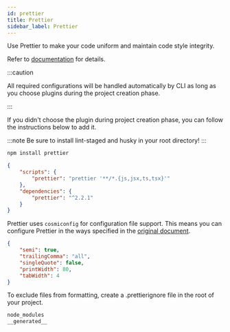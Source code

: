 ```yaml
---
id: prettier
title: Prettier
sidebar_label: Prettier
---
```


Use Prettier to make your code uniform and maintain code style integrity.

Refer to [documentation](https://prettier.io/) for details.

:::caution

All required configurations will be handled automatically by CLI as long as you choose plugins during the project creation phase.

:::

If you didn't choose the plugin during project creation phase, you can follow the instructions below to add it.

:::note
Be sure to install lint-staged and husky in your root directory!
:::

```bash
npm install prettier
```

```json title="package.json"
{
    "scripts": {
        "prettier": "prettier '**/*.{js,jsx,ts,tsx}'"
    },
    "dependencies": {
        "prettier": "^2.2.1"
    }
}
```

Prettier uses `cosmiconfig` for configuration file support. 
This means you can configure Prettier in the ways specified in the [original document](https://prettier.io/docs/en/configuration.html#docsNav).

```json title=".prettierrc"
{
    "semi": true,
    "trailingComma": "all",
    "singleQuote": false,
    "printWidth": 80,
    "tabWidth": 4
}
```

To exclude files from formatting, create a .prettierignore file in the root of your project.

```bash title=".prettierignore"
node_modules
__generated__
```